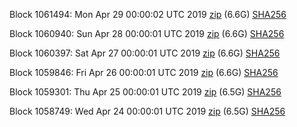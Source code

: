Block 1061494: Mon Apr 29 00:00:02 UTC 2019 [zip](https://dash-bootstrap.ams3.digitaloceanspaces.com/mainnet/2019-04-29/bootstrap.dat.zip) (6.6G) [SHA256](https://dash-bootstrap.ams3.digitaloceanspaces.com/mainnet/2019-04-29/sha256.txt)

Block 1060940: Sun Apr 28 00:00:01 UTC 2019 [zip](https://dash-bootstrap.ams3.digitaloceanspaces.com/mainnet/2019-04-28/bootstrap.dat.zip) (6.6G) [SHA256](https://dash-bootstrap.ams3.digitaloceanspaces.com/mainnet/2019-04-28/sha256.txt)

Block 1060397: Sat Apr 27 00:00:01 UTC 2019 [zip](https://dash-bootstrap.ams3.digitaloceanspaces.com/mainnet/2019-04-27/bootstrap.dat.zip) (6.6G) [SHA256](https://dash-bootstrap.ams3.digitaloceanspaces.com/mainnet/2019-04-27/sha256.txt)

Block 1059846: Fri Apr 26 00:00:01 UTC 2019 [zip](https://dash-bootstrap.ams3.digitaloceanspaces.com/mainnet/2019-04-26/bootstrap.dat.zip) (6.6G) [SHA256](https://dash-bootstrap.ams3.digitaloceanspaces.com/mainnet/2019-04-26/sha256.txt)

Block 1059301: Thu Apr 25 00:00:01 UTC 2019 [zip](https://dash-bootstrap.ams3.digitaloceanspaces.com/mainnet/2019-04-25/bootstrap.dat.zip) (6.5G) [SHA256](https://dash-bootstrap.ams3.digitaloceanspaces.com/mainnet/2019-04-25/sha256.txt)

Block 1058749: Wed Apr 24 00:00:01 UTC 2019 [zip](https://dash-bootstrap.ams3.digitaloceanspaces.com/mainnet/2019-04-24/bootstrap.dat.zip) (6.5G) [SHA256](https://dash-bootstrap.ams3.digitaloceanspaces.com/mainnet/2019-04-24/sha256.txt)

